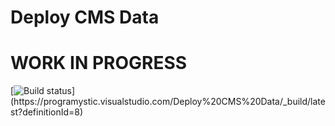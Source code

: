 # Deploy CMS Data
# WORK IN PROGRESS

[![Build status](https://programystic.visualstudio.com/Deploy%20CMS%20Data/_apis/build/status/Develop%20Build%20(7.4))](https://programystic.visualstudio.com/Deploy%20CMS%20Data/_build/latest?definitionId=8)
